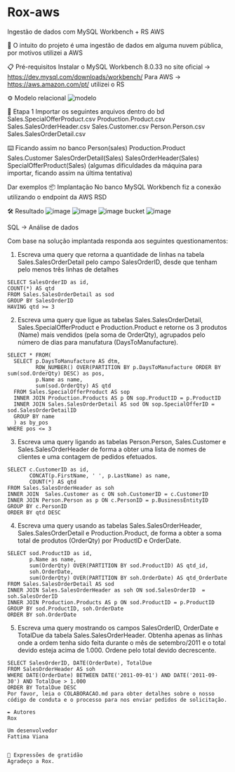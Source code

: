 # Rox-aws
Ingestão de dados com MySQL Workbench + RS AWS


🚀 
O intuito do projeto é uma ingestão de dados em alguma nuvem pública, por motivos utilizei a AWS 

📋 Pré-requisitos
Instalar o MySQL Workbench 8.0.33 no site oficial -> https://dev.mysql.com/downloads/workbench/
Para AWS -> https://aws.amazon.com/pt/ utilizei o RS 

⚙️ Modelo relacional 
![modelo](https://github.com/mfatimavpinto/rox-aws/assets/102325898/6dc86d82-0e55-4dc6-9453-d00127d14eb6)

🔩 Etapa 1 
Importar os seguintes arquivos dentro do bd
Sales.SpecialOfferProduct.csv
Production.Product.csv
Sales.SalesOrderHeader.csv
Sales.Customer.csv
Person.Person.csv
Sales.SalesOrderDetail.csv

 
⌨️ Ficando assim no banco
Person(sales)
Production.Product
Sales.Customer
SalesOrderDetail(Sales)
SalesOrderHeader(Sales)
SpecialOfferProduct(Sales)
(algumas dificuldades da máquina para importar, ficando assim na última tentativa)

Dar exemplos
📦 Implantação
No banco MySQL Workbench fiz a conexão utilizando o endpoint da AWS RSD

🛠️ Resultado
![image](https://github.com/mfatimavpinto/rox-aws/assets/102325898/c1bac28c-3487-4794-9692-1b5827443f05)
![image](https://github.com/mfatimavpinto/rox-aws/assets/102325898/f9ef6a49-c5b3-44e8-bc0f-8ce987e9734f)
![image](https://github.com/mfatimavpinto/rox-aws/assets/102325898/3518ea0b-3b71-4cad-87b2-63fb74aca935)
bucket ![image](https://github.com/mfatimavpinto/rox-aws/assets/102325898/64c963e8-1ae9-4a77-8c62-c34f027cf781)


SQL -> Análise de dados

Com base na solução implantada responda aos seguintes questionamentos:

1. Escreva uma query que retorna a quantidade de linhas na tabela Sales.SalesOrderDetail pelo campo SalesOrderID, desde que tenham pelo menos três linhas de detalhes

````
SELECT SalesOrderID as id, 
COUNT(*) AS qtd 
FROM Sales.SalesOrderDetail as sod
GROUP BY SalesOrderID
HAVING qtd >= 3
````

2. Escreva uma query que ligue as tabelas Sales.SalesOrderDetail, Sales.SpecialOfferProduct e Production.Product e retorne os 3 produtos (Name) mais vendidos (pela soma de OrderQty), agrupados pelo número de dias para manufatura (DaysToManufacture).

```
SELECT * FROM(
  SELECT p.DaysToManufacture AS dtm,
         ROW_NUMBER() OVER(PARTITION BY p.DaysToManufacture ORDER BY sum(sod.OrderQty) DESC) as pos,
         p.Name as name,
         sum(sod.OrderQty) AS qtd
  FROM Sales.SpecialOfferProduct AS sop 
  INNER JOIN Production.Products AS p ON sop.ProductID = p.ProductID
  INNER JOIN Sales.SalesOrderDetail AS sod ON sop.SpecialOfferID = sod.SalesOrderDetailID
  GROUP BY name
  ) as by_pos
WHERE pos <= 3
```

3. Escreva uma query ligando as tabelas Person.Person, Sales.Customer e Sales.SalesOrderHeader de forma a obter uma lista de nomes de clientes e uma contagem de pedidos efetuados.

```
SELECT c.CustomerID as id, 
       CONCAT(p.FirstName, ' ', p.LastName) as name, 
       COUNT(*) AS qtd 
FROM Sales.SalesOrderHeader as soh
INNER JOIN	Sales.Customer as c ON soh.CustomerID = c.CustomerID
INNER JOIN Person.Person as p ON c.PersonID = p.BusinessEntityID 
GROUP BY c.PersonID
ORDER BY qtd DESC
```

4. Escreva uma query usando as tabelas Sales.SalesOrderHeader, Sales.SalesOrderDetail e Production.Product, de forma a obter a soma total de produtos (OrderQty) por ProductID e OrderDate.

```
SELECT sod.ProductID as id, 
       p.Name as name,
       sum(OrderQty) OVER(PARTITION BY sod.ProductID) AS qtd_id,
       soh.OrderDate,  
       sum(OrderQty) OVER(PARTITION BY soh.OrderDate) AS qtd_OrderDate
FROM Sales.SalesOrderDetail AS sod
INNER JOIN Sales.SalesOrderHeader as soh ON sod.SalesOrderID  = soh.SalesOrderID 
INNER JOIN Production.Products AS p ON sod.ProductID = p.ProductID 
GROUP BY sod.ProductID, soh.OrderDate
ORDER BY soh.OrderDate
```

5. Escreva uma query mostrando os campos SalesOrderID, OrderDate e TotalDue da tabela Sales.SalesOrderHeader. Obtenha apenas as linhas onde a ordem tenha sido feita durante o mês de setembro/2011 e o total devido esteja acima de 1.000. Ordene pelo total devido decrescente.

```
SELECT SalesOrderID, DATE(OrderDate), TotalDue 
FROM SalesOrderHeader AS soh 
WHERE DATE(OrderDate) BETWEEN DATE('2011-09-01') AND DATE('2011-09-30') AND TotalDue > 1.000
ORDER BY TotalDue DESC
Por favor, leia o COLABORACAO.md para obter detalhes sobre o nosso código de conduta e o processo para nos enviar pedidos de solicitação.

✒️ Autores
Rox

Um desenvolvedor 
Fattima Viana


🎁 Expressões de gratidão
Agradeço a Rox.
